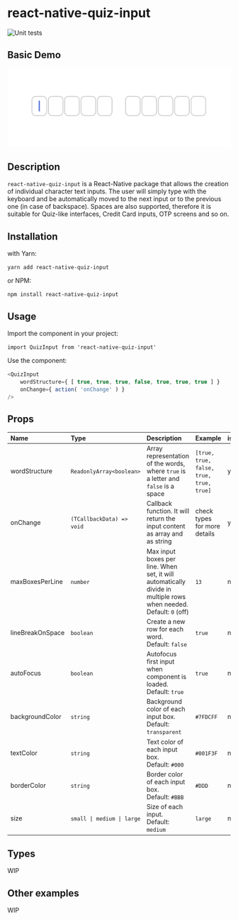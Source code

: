 # react-native-quiz-input
![Unit tests]( https://github.com/antoniocosentino/react-native-quiz-input/actions/workflows/unit-tests.yml/badge.svg )

## Basic Demo
![Basic Demo]( assets/basic-demo.gif )

## Description
`react-native-quiz-input` is a React-Native package that allows the creation of individual character text inputs. The user will simply type with the keyboard and be automatically moved to the next input or to the previous one (in case of backspace). Spaces are also supported, therefore it is suitable for Quiz-like interfaces, Credit Card inputs, OTP screens and so on.


## Installation
with Yarn:
```
yarn add react-native-quiz-input
```

or NPM:
```
npm install react-native-quiz-input
```


## Usage
Import the component in your project:
```
import QuizInput from 'react-native-quiz-input'
```
Use the component:
```typescript
<QuizInput
    wordStructure={ [ true, true, true, false, true, true, true ] }
    onChange={ action( 'onChange' ) }
/>
```

## Props

| Name             | Type                       | Description                                                                                                              | Example                                   | isRequired? |
|:-----------------|:---------------------------| :------------------------------------------------------------------------------------------------------------------------| :-----------------------------------------|:------------|
| wordStructure    | `ReadonlyArray<boolean>`   | Array representation of the words, where `true` is a letter and `false` is a space                                       | `[true, true, false, true, true, true]`   | yes         |
| onChange         | `(TCallbackData) => void`  | Callback function. It will return the input content as array and as string                                               | check types for more details              | yes         |
| maxBoxesPerLine  | `number`                   | Max input boxes per line. When set, it will automatically divide in multiple rows when needed. <br />Default: `0` (off)  | `13`                                      | no          |
| lineBreakOnSpace | `boolean`                  | Create a new row for each word.<br /> Default: `false`                                                                   | `true`                                    | no          | 
| autoFocus        | `boolean`                  | Autofocus first input when component is loaded.<br /> Default: `true`                                                    | `true`                                    | no          |
| backgroundColor  | `string`                   | Background color of each input box.<br /> Default: `transparent`                                                         | `#7FDCFF`                                 | no          |
| textColor        | `string`                   | Text color of each input box.<br /> Default: `#000`                                                                      | `#001F3F`                                 | no          |
| borderColor      | `string`                   | Border color of each input box.<br /> Default: `#BBB`                                                                    | `#DDD`                                    | no          |
| size             | `small \| medium \| large` | Size of each input.<br /> Default: `medium`                                                                              | `large`                                   | no          |

## Types
WIP

## Other examples
WIP